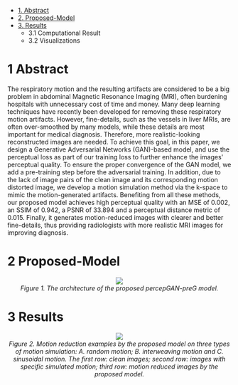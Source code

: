 
* [1. Abstract](#1-abstract)
* [2. Proposed-Model](#2-proposed-model)
* [3. Results ](#3-results)
     * 3.1 Computational Result
     * 3.2 Visualizations



# **1 Abstract**
The respiratory motion and the resulting artifacts are considered to be a big problem in abdominal Magnetic Resonance Imaging (MRI), often burdening hospitals with unnecessary cost of time and money. Many deep learning techniques have recently been developed for removing these respiratory motion artifacts. However, fine-details, such as the vessels in liver MRIs, are often over-smoothed by many models, while these details are most important for medical diagnosis. Therefore, more realistic-looking reconstructed images are needed. To achieve this goal, in this paper, we design a Generative Adversarial Networks (GAN)-based model, and use the perceptual loss as part of our training loss to further enhance the images' perceptual quality. To ensure the proper convergence of the GAN model, we add a pre-training step before the adversarial training. In addition, due to the lack of image pairs of the clean image and its corresponding motion distorted image, we develop a motion simulation method via the k-space to mimic the motion-generated artifacts. Benefiting from all these methods, our proposed model achieves high perceptual quality with an MSE of 0.002, an SSIM of 0.942, a PSNR of 33.894 and a perceptual distance metric of 0.015. Finally, it generates motion-reduced images with clearer and better fine-details, thus providing radiologists with more realistic MRI images for improving diagnosis.

# **2 Proposed-Model**
<p align="center">
  <img src= "https://user-images.githubusercontent.com/23268412/134108619-84f31500-474f-4e28-aa47-626d78b45a68.png" />
  <br>
    <em>Figure 1. The architecture of the proposed percepGAN-preG model.</em>
</p>


# **3 Results**


<p align="center">
  <img src= "https://user-images.githubusercontent.com/23268412/134109168-4a7b7dd2-67a2-4a72-a850-c94a2c096042.png" />
  <br>
    <em>Figure 2. Motion reduction examples by the proposed model on three types of motion simulation: A. random motion; B. interweaving motion and C. sinusoidal motion. The first row: clean images; second row: images with specific simulated motion; third row: motion reduced images by the proposed model.</em>
</p>

